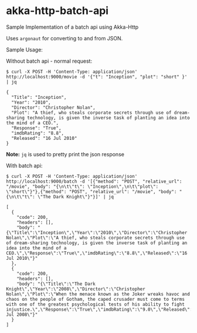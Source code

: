 # akka-http-batch-api

Sample Implementation of a batch api using Akka-Http

Uses `argonaut` for converting to and from JSON.

Sample Usage:

Without batch api - normal request:

```
$ curl -X POST -H 'Content-Type: application/json' http://localhost:9000/movie -d '{"t": "Inception", "plot": "short" }' | jq

{
  "Title": "Inception",
  "Year": "2010",
  "Director": "Christopher Nolan",
  "Plot": "A thief, who steals corporate secrets through use of dream-sharing technology, is given the inverse task of planting an idea into the mind of a CEO.",
  "Response": "True",
  "imdbRating": "8.8",
  "Released": "16 Jul 2010"
}
```

**Note:** `jq` is used to pretty print the json response 

With batch api:

```
$ curl -X POST -H 'Content-Type: application/json' http://localhost:9000/batch -d '[{"method": "POST", "relative_url": "/movie", "body": "{\n\t\"t\": \"Inception\",\n\t\"plot\": \"short\"}"},{"method": "POST", "relative_url": "/movie", "body": "{\n\t\"t\": \"The Dark Knight\"}"}]' | jq

[
  {
    "code": 200,
    "headers": [],
    "body": "{\"Title\":\"Inception\",\"Year\":\"2010\",\"Director\":\"Christopher Nolan\",\"Plot\":\"A thief, who steals corporate secrets through use of dream-sharing technology, is given the inverse task of planting an idea into the mind of a CEO.\",\"Response\":\"True\",\"imdbRating\":\"8.8\",\"Released\":\"16 Jul 2010\"}"
  },
  {
    "code": 200,
    "headers": [],
    "body": "{\"Title\":\"The Dark Knight\",\"Year\":\"2008\",\"Director\":\"Christopher Nolan\",\"Plot\":\"When the menace known as the Joker wreaks havoc and chaos on the people of Gotham, the caped crusader must come to terms with one of the greatest psychological tests of his ability to fight injustice.\",\"Response\":\"True\",\"imdbRating\":\"9.0\",\"Released\":\"18 Jul 2008\"}"
  }
]
```
